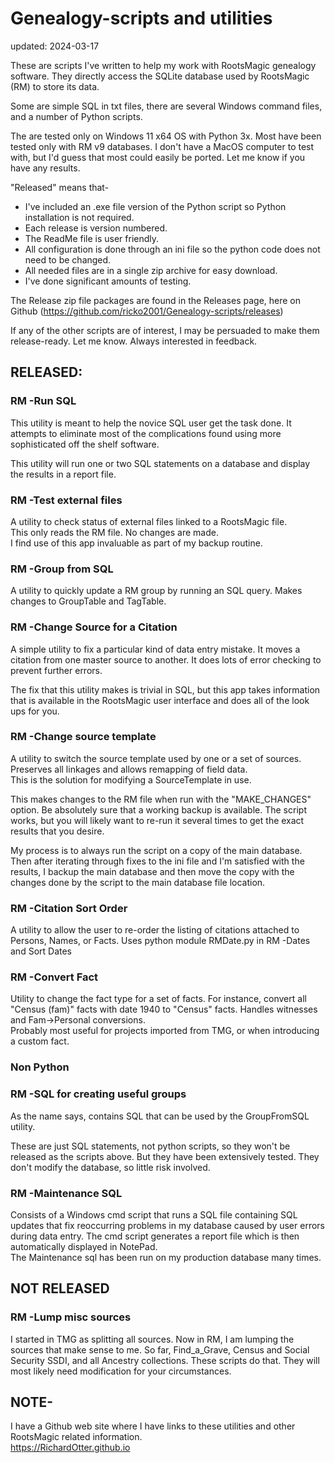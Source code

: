 # Genealogy-scripts and utilities

updated: 2024-03-17

These are scripts I've written to help my work with RootsMagic genealogy software. They directly access the SQLite database used by RootsMagic (RM) to store its data.

Some are simple SQL in txt files, there are several Windows command files, and a number of Python
scripts.

The are tested only on Windows 11 x64 OS with Python 3x. Most have been tested only with RM v9 databases.
I don't have a MacOS computer to test with, but I'd guess that most could easily be ported. Let me know if you have any results.


"Released" means that-
* I've included an .exe file version of the Python script so Python installation is not required.
* Each release is version numbered.
* The ReadMe file is user friendly.
* All configuration is done through an ini file so the python code does not need to be changed.
* All needed files are in a single zip archive for easy download.
* I've done significant amounts of testing.

The Release zip file packages are found in the Releases page, here on Github (https://github.com/ricko2001/Genealogy-scripts/releases)

If any of the other scripts are of interest, I may be persuaded to make them release-ready. Let me know.
Always interested in feedback.

## RELEASED:

### RM -Run SQL

This utility is meant to help the novice SQL user get the task done.
It attempts to eliminate most of the complications found using more
sophisticated off the shelf software.

This utility will run one or two SQL statements on a database and display the
results in a report file.

### RM -Test external files

A utility to check status of external files linked to a RootsMagic file.\
This only reads the RM file. No changes are made.\
I find use of this app invaluable as part of my backup routine.

### RM -Group from SQL

A utility to quickly update a RM group by running an SQL query.
Makes changes to GroupTable and TagTable.

### RM -Change Source for a Citation

A simple utility to fix a particular kind of data entry mistake. It moves a citation from one master source to another. It does lots of error checking to prevent further errors.

The fix that this utility makes is trivial in SQL, but this app takes information that is available in the RootsMagic user interface and does all of the look ups for you.

### RM -Change source template

A utility to switch the source template used by one or a set of sources.\
Preserves all linkages and allows remapping of field data.\
This is the solution for modifying a SourceTemplate in use.

This makes changes to the RM file when run with the "MAKE_CHANGES" option. Be absolutely sure that a working backup is available. The script works, but you will likely want to re-run it several times to get the exact results that you desire.

My process is to always run the script on a copy of the main database. Then after iterating through fixes to the ini file and I'm satisfied with the results, I backup the main database and then move the copy with the changes done by the script to the main database file location.

### RM -Citation Sort Order

A utility to allow the user to re-order the listing of citations attached to Persons, Names, or Facts. Uses python module RMDate.py in RM -Dates and Sort Dates

### RM -Convert Fact

Utility to change the fact type for a set of facts. For instance, convert all
"Census (fam)" facts with date 1940 to "Census" facts. Handles witnesses and Fam->Personal conversions.\
Probably most useful for projects imported from TMG, or when introducing a custom fact.

### Non Python

### RM -SQL for creating useful groups

As the name says, contains SQL that can be used by the GroupFromSQL utility.

These are just SQL statements, not python scripts, so they won't be released
as the scripts above. But they have been extensively tested.
They don't modify the database, so little risk involved.

### RM -Maintenance SQL

Consists of a Windows cmd script that runs a SQL file containing SQL updates
that fix reoccurring problems in my database caused by user errors during
data entry. The cmd script generates a report file which is then
automatically displayed in NotePad.\
The Maintenance sql has been run on my production database many times.

## NOT RELEASED

### RM -Lump misc sources

I started in TMG as splitting all sources. Now in RM, I am lumping the sources that make sense to me. So far, Find_a_Grave, Census and Social Security SSDI, and all Ancestry collections. These scripts do that. They will most likely need modification for your circumstances.


## NOTE-

I have a Github web site where I have links to these utilities and other RootsMagic related information.\
https://RichardOtter.github.io
